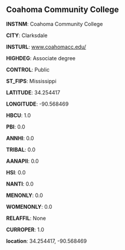 
Coahoma Community College
---
**INSTNM**: Coahoma Community College

**CITY**: Clarksdale

**INSTURL**: www.coahomacc.edu/

**HIGHDEG**: Associate degree

**CONTROL**: Public

**ST_FIPS**: Mississippi

**LATITUDE**: 34.254417

**LONGITUDE**: -90.568469

**HBCU**: 1.0

**PBI**: 0.0

**ANNHI**: 0.0

**TRIBAL**: 0.0

**AANAPII**: 0.0

**HSI**: 0.0

**NANTI**: 0.0

**MENONLY**: 0.0

**WOMENONLY**: 0.0

**RELAFFIL**: None

**CURROPER**: 1.0

**location**: 34.254417, -90.568469